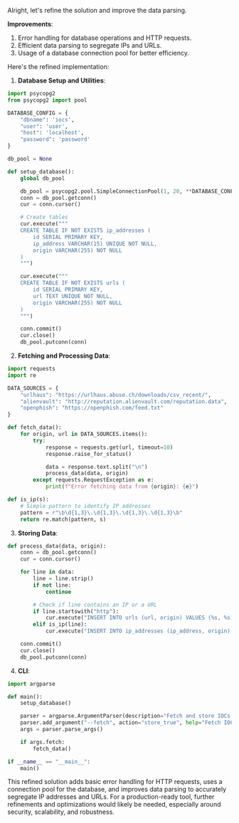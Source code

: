 Alright, let's refine the solution and improve the data parsing.

**Improvements**:

1. Error handling for database operations and HTTP requests.
2. Efficient data parsing to segregate IPs and URLs.
3. Usage of a database connection pool for better efficiency.

Here's the refined implementation:

1. **Database Setup and Utilities**:

```python
import psycopg2
from psycopg2 import pool

DATABASE_CONFIG = {
    "dbname": 'iocs',
    "user": 'user',
    "host": 'localhost',
    "password": 'password'
}

db_pool = None

def setup_database():
    global db_pool

    db_pool = psycopg2.pool.SimpleConnectionPool(1, 20, **DATABASE_CONFIG)
    conn = db_pool.getconn()
    cur = conn.cursor()

    # Create tables
    cur.execute("""
    CREATE TABLE IF NOT EXISTS ip_addresses (
        id SERIAL PRIMARY KEY,
        ip_address VARCHAR(15) UNIQUE NOT NULL,
        origin VARCHAR(255) NOT NULL
    )
    """)

    cur.execute("""
    CREATE TABLE IF NOT EXISTS urls (
        id SERIAL PRIMARY KEY,
        url TEXT UNIQUE NOT NULL,
        origin VARCHAR(255) NOT NULL
    )
    """)

    conn.commit()
    cur.close()
    db_pool.putconn(conn)
```

2. **Fetching and Processing Data**:

```python
import requests
import re

DATA_SOURCES = {
    "urlhaus": "https://urlhaus.abuse.ch/downloads/csv_recent/",
    "alienvault": "http://reputation.alienvault.com/reputation.data",
    "openphish": "https://openphish.com/feed.txt"
}

def fetch_data():
    for origin, url in DATA_SOURCES.items():
        try:
            response = requests.get(url, timeout=10)
            response.raise_for_status()

            data = response.text.split("\n")
            process_data(data, origin)
        except requests.RequestException as e:
            print(f"Error fetching data from {origin}: {e}")

def is_ip(s):
    # Simple pattern to identify IP addresses
    pattern = r"\b\d{1,3}\.\d{1,3}\.\d{1,3}\.\d{1,3}\b"
    return re.match(pattern, s)
```

3. **Storing Data**:

```python
def process_data(data, origin):
    conn = db_pool.getconn()
    cur = conn.cursor()

    for line in data:
        line = line.strip()
        if not line:
            continue

        # Check if line contains an IP or a URL
        if line.startswith("http"):
            cur.execute("INSERT INTO urls (url, origin) VALUES (%s, %s) ON CONFLICT (url) DO NOTHING", (line, origin))
        elif is_ip(line):
            cur.execute("INSERT INTO ip_addresses (ip_address, origin) VALUES (%s, %s) ON CONFLICT (ip_address) DO NOTHING", (line, origin))

    conn.commit()
    cur.close()
    db_pool.putconn(conn)
```

4. **CLI**:

```python
import argparse

def main():
    setup_database()

    parser = argparse.ArgumentParser(description="Fetch and store IOCs from various data sources.")
    parser.add_argument("--fetch", action="store_true", help="Fetch IOCs and store in the database.")
    args = parser.parse_args()

    if args.fetch:
        fetch_data()

if __name__ == "__main__":
    main()
```

This refined solution adds basic error handling for HTTP requests, uses a connection pool for the database, 
and improves data parsing to accurately segregate IP addresses and URLs. For a production-ready tool, further refinements and 
optimizations would likely be needed, especially around security, scalability, and robustness.
